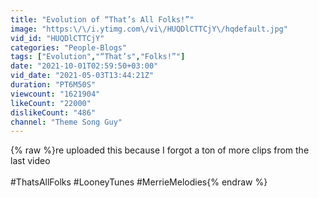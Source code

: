 ```yaml
---
title: "Evolution of “That’s All Folks!”"
image: "https:\/\/i.ytimg.com\/vi\/HUQDlCTTCjY\/hqdefault.jpg"
vid_id: "HUQDlCTTCjY"
categories: "People-Blogs"
tags: ["Evolution","“That’s","Folks!”"]
date: "2021-10-01T02:59:50+03:00"
vid_date: "2021-05-03T13:44:21Z"
duration: "PT6M50S"
viewcount: "1621904"
likeCount: "22000"
dislikeCount: "486"
channel: "Theme Song Guy"
---
```

{% raw %}re uploaded this because I forgot a ton of more clips from the last video <br /><br />#ThatsAllFolks #LooneyTunes #MerrieMelodies{% endraw %}
